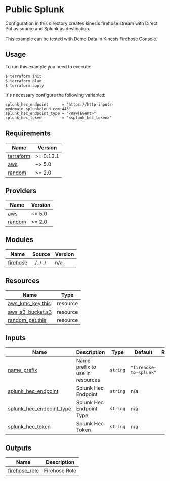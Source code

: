 # Public Splunk

Configuration in this directory creates kinesis firehose stream with Direct Put as source and Splunk as destination.

This example can be tested with Demo Data in Kinesis Firehose Console.

## Usage

To run this example you need to execute:

```bash
$ terraform init
$ terraform plan
$ terraform apply
```

It's necessary configure the following variables:

```hcl
splunk_hec_endpoint      = "https://http-inputs-mydomain.splunkcloud.com:443"
splunk_hec_endpoint_type = "<Raw|Event>"
splunk_hec_token         = "<splunk_hec_token>"
```

<!-- BEGINNING OF PRE-COMMIT-TERRAFORM DOCS HOOK -->
## Requirements

| Name | Version |
|------|---------|
| <a name="requirement_terraform"></a> [terraform](#requirement\_terraform) | >= 0.13.1 |
| <a name="requirement_aws"></a> [aws](#requirement\_aws) | ~> 5.0 |
| <a name="requirement_random"></a> [random](#requirement\_random) | >= 2.0 |

## Providers

| Name | Version |
|------|---------|
| <a name="provider_aws"></a> [aws](#provider\_aws) | ~> 5.0 |
| <a name="provider_random"></a> [random](#provider\_random) | >= 2.0 |

## Modules

| Name | Source | Version |
|------|--------|---------|
| <a name="module_firehose"></a> [firehose](#module\_firehose) | ../../../ | n/a |

## Resources

| Name | Type |
|------|------|
| [aws_kms_key.this](https://registry.terraform.io/providers/hashicorp/aws/latest/docs/resources/kms_key) | resource |
| [aws_s3_bucket.s3](https://registry.terraform.io/providers/hashicorp/aws/latest/docs/resources/s3_bucket) | resource |
| [random_pet.this](https://registry.terraform.io/providers/hashicorp/random/latest/docs/resources/pet) | resource |

## Inputs

| Name | Description | Type | Default | Required |
|------|-------------|------|---------|:--------:|
| <a name="input_name_prefix"></a> [name\_prefix](#input\_name\_prefix) | Name prefix to use in resources | `string` | `"firehose-to-splunk"` | no |
| <a name="input_splunk_hec_endpoint"></a> [splunk\_hec\_endpoint](#input\_splunk\_hec\_endpoint) | Splunk Hec Endpoint | `string` | n/a | yes |
| <a name="input_splunk_hec_endpoint_type"></a> [splunk\_hec\_endpoint\_type](#input\_splunk\_hec\_endpoint\_type) | Splunk Hec Endpoint Type | `string` | n/a | yes |
| <a name="input_splunk_hec_token"></a> [splunk\_hec\_token](#input\_splunk\_hec\_token) | Splunk Hec Token | `string` | n/a | yes |

## Outputs

| Name | Description |
|------|-------------|
| <a name="output_firehose_role"></a> [firehose\_role](#output\_firehose\_role) | Firehose Role |
<!-- END OF PRE-COMMIT-TERRAFORM DOCS HOOK -->
